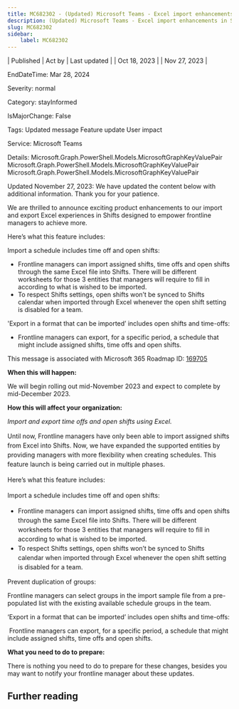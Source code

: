 ```yaml
---
title: MC682302 - (Updated) Microsoft Teams - Excel import enhancements in Shifts app
description: (Updated) Microsoft Teams - Excel import enhancements in Shifts app
slug: MC682302
sidebar:
    label: MC682302
---
```



| Published | Act by | Last updated |
| Oct 18, 2023 |  | Nov 27, 2023 |

EndDateTime: Mar 28, 2024

Severity: normal

Category: stayInformed

IsMajorChange: False

Tags: Updated message Feature update User impact

Service: Microsoft Teams

Details: Microsoft.Graph.PowerShell.Models.MicrosoftGraphKeyValuePair Microsoft.Graph.PowerShell.Models.MicrosoftGraphKeyValuePair Microsoft.Graph.PowerShell.Models.MicrosoftGraphKeyValuePair

<p>Updated November 27, 2023: We have updated the content below with additional information. Thank you for your patience.</p><p>﻿We are thrilled to announce exciting product enhancements to our import and export Excel experiences in Shifts designed to empower frontline managers to achieve more.&nbsp;</p><p>Here’s what this feature includes: 
</p><p>Import a schedule includes time off and open shifts:
</p><ul><li>Frontline managers can import assigned shifts, time offs and open shifts through the same Excel file into Shifts. There will be different worksheets for those 3 entities that managers will require to fill in according to what is wished to be imported. 
</li><li>To respect Shifts settings, open shifts won’t be synced to Shifts calendar when imported through Excel whenever the open shift setting is disabled for a team.  
</li></ul><p>
</p><p>'Export in a format that can be imported’ includes open shifts and time-offs:&nbsp;<br></p><ul><li>Frontline managers can export, for a specific period, a schedule that might include assigned shifts, time offs and open shifts.
</li></ul><p>This message is associated with Microsoft 365 Roadmap ID: <a href="https://www.microsoft.com/microsoft-365/roadmap?filters=&amp;searchterms=169705" target="_blank">169705</a></p><p><b>When this will happen:</b></p><p>We will begin rolling out mid-November 2023 and expect to complete by mid-December 2023.</p><p><b>How this will affect your organization:</b></p><p><i>Import and export time offs and open shifts using&nbsp;Excel.</i></p><p style="line-height: 1.5;">Until now, Frontline managers have only been able to import assigned shifts from Excel into Shifts. Now, we have expanded the supported entities by providing managers with more flexibility when creating schedules. This feature launch is being carried out in multiple phases.&nbsp;</p><p style="line-height: 1.5;">Here’s what this feature includes:&nbsp;</p><p style="line-height: 1.5;">Import a schedule includes time off and open shifts:</p><ul><li style="line-height: 1.5;">Frontline managers can import assigned shifts, time offs and open shifts through the same Excel file into Shifts. There will be different worksheets for those 3 entities that managers will require to fill in according to what is wished to be imported.&nbsp;</li><li style="line-height: 1.5;">To respect Shifts settings, open shifts won’t be synced to Shifts calendar when imported through Excel whenever the open shift setting is disabled for a team.&nbsp;</li></ul><p>Prevent duplication of groups:</p><p>Frontline managers can select groups in the import sample file from a pre-populated list with the existing available schedule groups in the team.&nbsp;</p><p>‘Export in a format that can be imported’ includes open shifts and time-offs:</p><p>&nbsp;Frontline managers can export, for a specific period, a schedule that might include assigned shifts, time offs and open shifts.&nbsp;</p><p><b>What you need to do to prepare:</b></p><p>There is nothing you need to do to prepare for these changes, besides you may want to notify your frontline manager about these updates.</p>

## Further reading
